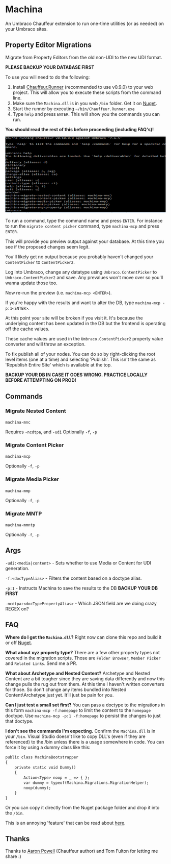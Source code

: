 # Machina

An Umbraco Chauffeur extension to run one-time utilities (or as needed) on your Umbraco sites.

## Property Editor Migrations

Migrate from Property Editors from the old non-UDI to the new UDI format.

**PLEASE BACKUP YOUR DATABASE FIRST**

To use you will need to do the following:

1) Install [Chauffeur.Runner](https://www.nuget.org/packages/Chauffeur.Runner/0.9.0) (recommended to use v0.9.0) to your web project. This will allow you to execute these scripts from the command line.
2) Make sure the `Machina.dll` is in you web `/bin` folder. Get it on [Nuget](https://www.nuget.org/packages/Umbraco.Machina).
3) Start the runner by executing `~/bin/Chauffeur.Runner.exe`
4) Type `help` and press `ENTER`. This will show you the commands you can run.

**You should read the rest of this before proceeding (including FAQ's)!**

![help](assets/machina.png?v=0.2.0)

To run a command, type the command name and press `ENTER`. For instance to run the `migrate content picker` command, type `machina-mcp` and press `ENTER`.

This will provide you preview output against your database. At this time you see if the proposed changes seem legit.

You'll likely get no output because you probably haven't changed your `ContentPicker` to `ContentPicker2`.

Log into Umbraco, change any datatype using `Umbraco.ContentPicker` to `Umbraco.ContentPicker2` and save. Any prevalues won't move over so you'll wanna update those too.

Now re-run the preview (i.e. `machina-mcp <ENTER>`).

If you're happy with the results and want to alter the DB, type `machina-mcp -p:1<ENTER>`.

At this point your site will be broken if you visit it. It's because the underlying content has been updated in the DB but the frontend is operating off the cache values.

These cache values are used in the `Umbraco.ContentPicker2` property value converter and will throw an exception.

To fix publish all of your nodes. You can do so by right-clicking the root level items (one at a time) and selecting 'Publish'. This isn't the same as 'Republish Entire Site' which is available at the top.

**BACKUP YOUR DB IN CASE IT GOES WRONG. PRACTICE LOCALLY BEFORE ATTEMPTING ON PROD!**

## Commands

### Migrate Nested Content
`machina-mnc`

Requires `-ncdtpa`, and `-udi`
Optionally `-f`, `-p`

### Migrate Content Picker
`machina-mcp `

Optionally `-f`, `-p`

### Migrate Media Picker
`machina-mmp`

Optionally `-f`, `-p`

### Migrate MNTP
`machina-mmntp`

Optionally `-f`, `-p`

## Args
`-udi:<media|content>` - Sets whether to use Media or Content for UDI generation.

`-f:<docTypeAlias>` - Filters the content based on a doctype alias.

`-p:1` - Instructs Machina to save the results to the DB **BACKUP YOUR DB FIRST**

`-ncdtpa:<docTypePropertyAlias>` - Which JSON field are we doing crazy REGEX on?

## FAQ

**Where do I get the `Machina.dll`?**
Right now can clone this repo and build it or off [Nuget](https://www.nuget.org/packages/Umbraco.Machina).

**What about xyz property type?**
There are a few other property types not covered in the migration scripts. Those are `Folder Browser`, `Member Picker` and `Related Links`. Send me a PR.

**What about Archetype and Nested Content?**
Archetype and Nested Content are a bit tougher since they are saving data differently and now this change pulls the rug out from them. At this time I haven't written converters for those. So don't change any items bundled into Nested Content\Archetype just yet. It'll just be pain for you.

**Can I just test a small set first?**
You can pass a doctype to the migrations in this form `machina-mcp -f:homepage` to limit the content to the `homepage` doctype. Use `machina-mcp -p:1 -f:homepage` to persist the changes to just that doctype.

**I don't see the commands I'm expecting.**
Confirm the `Machina.dll` is in your `/bin`. Visual Studio doesn't like to copy DLL's (even if they are referenced) to the /bin unless there is a usage somewhere in code. You can force it by using a dummy class like this:
```
public class MachinaBootstrapper
{
    private static void Dummy()
    {
        Action<Type> noop = _ => { };
        var dummy = typeof(Machina.Migrations.MigrationHelper);
        noop(dummy);
    }
}
```

Or you can copy it directly from the Nuget package folder and drop it into the `/bin`.

This is an annoying 'feature' that can be read about [here](https://stackoverflow.com/questions/15816769/dependent-dll-is-not-getting-copied-to-the-build-output-folder-in-visual-studio).

## Thanks
Thanks to [Aaron Powell](https://github.com/aaronpowell) (Chauffeur author) and Tom Fulton for letting me share :)
